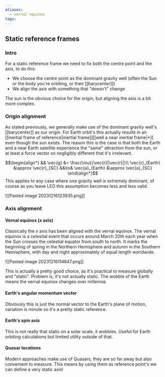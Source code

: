 ```yaml
---
aliases:
  - vernal equinox
tags:
---
```


## Static reference frames

### Intro

For a static reference frame we need to fix both the centre point and the axis, to do this:
- We choose the centre point as the dominant gravity well (often the Sun or the body you're orbiting, or their [[barycenter]])
- We align the axis with something that "doesn't" change

The sun is the obvious choice for the origin, but aligning the axis is a bit more complex.

### Origin alignment

As stated previously, we generally make use of the dominant gravity well's [[barycenter]] as our origin. For Earth orbit's this actually results in an [[inertial frame of reference|inertial frame]][[well a near inertial frame|*]] even though the sun exists. The reason this is the case is that both the Earth and a near Earth satellite experience the "same" attraction from the sun, or at least a force vector so negligibly different that it's irrelevant. 

$$\begin{align*}
&& \vec{g} &= \frac{\mu}{\vec{r}|\vec{r}|}\\
\vec{r}_{Earth} &\approx \vec{r}_{SC} &&\to& \vec{a}_{Earth} &\approx \vec{a}_{SC}
\end{align*}$$
This applies to any case where one gravity well is extremely dominant, of course as you leave LEO this assumption becomes less and less valid.

![[Pasted image 20231216123935.png]]


### Axis alignment

#### Vernal equinox ($x$ axis)

Classically the $x$ axis has been aligned with the vernal equinox. The vernal equinox is a celestial event that occurs around March 20th each year when the Sun crosses the celestial equator from south to north. It marks the beginning of spring in the Northern Hemisphere and autumn in the Southern Hemisphere, with day and night approximately of equal length worldwide.

![[Pasted image 20231216114847.png]]

This is actually a pretty good choice, as it's practical to measure globally and "static". Problem is, it's not actually static. The wobble of the Earth means the vernal equinox changes over millennia.

#### Earth's angular momentum vector 

Obviously this is just the normal vector to the Earth's plane of motion, variation is minute so it's a pretty static reference.

#### Earth's spin axis

This is not really that static on a solar scale, it wobbles. Useful for Earth orbiting calculations but limited utility outside of that.

#### Quasar locations

Modern approaches make use of Quasars, they are so far away but also convenient to measure. This means by using them as reference point's we can define a very static axis!
